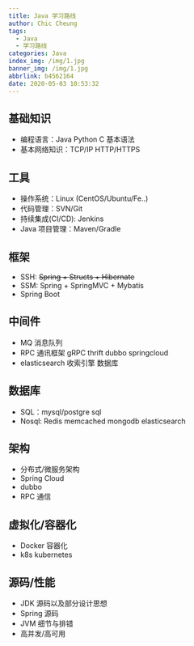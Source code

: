 ```yaml
---
title: Java 学习路线
author: Chic Cheung
tags:
  - Java
  - 学习路线
categories: Java
index_img: /img/1.jpg
banner_img: /img/1.jpg
abbrlink: b4562164
date: 2020-05-03 10:53:32
---
```


## 基础知识
- 编程语言：Java Python C 基本语法
- 基本网络知识：TCP/IP HTTP/HTTPS



## 工具

- 操作系统：Linux (CentOS/Ubuntu/Fe..)
- 代码管理：SVN/Git
- 持续集成(CI/CD): Jenkins
- Java 项目管理：Maven/Gradle



## 框架

- SSH: ~~Spring + Structs + Hibernate~~
- SSM: Spring + SpringMVC + Mybatis
- Spring Boot



## 中间件

- MQ 消息队列
- RPC 通讯框架 gRPC thrift dubbo springcloud
- elasticsearch 收索引擎 数据库



## 数据库

- SQL：mysql/postgre sql
- Nosql: Redis memcached mongodb elasticsearch



## 架构

- 分布式/微服务架构
- Spring Cloud
- dubbo
- RPC 通信



## 虚拟化/容器化

- Docker 容器化
- k8s kubernetes



## 源码/性能

- JDK 源码以及部分设计思想
- Spring 源码
- JVM 细节与排错
- 高并发/高可用

